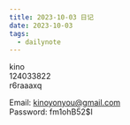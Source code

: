 ```yaml
---
title: 2023-10-03 日记
date: 2023-10-03
tags:
  - dailynote
---
```


kino  
124033822  
r6raaaxq

Email: kinoyonyou@gmail.com  
Password: fm1ohB52$I
